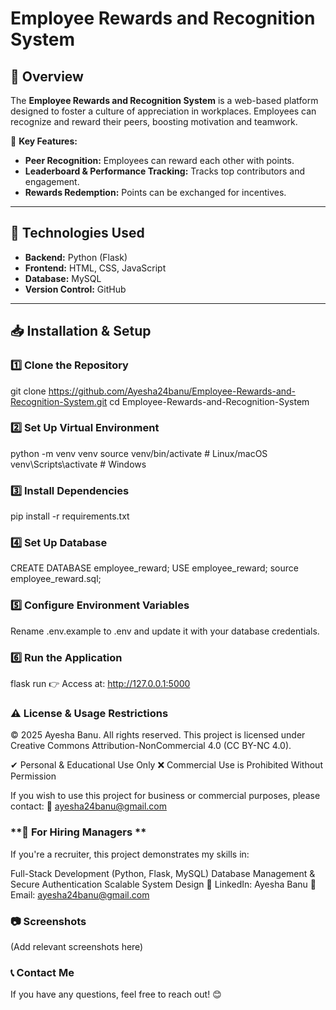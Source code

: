 # Employee Rewards and Recognition System  

## 📌 Overview  
The **Employee Rewards and Recognition System** is a web-based platform designed to foster a culture of appreciation in workplaces. Employees can recognize and reward their peers, boosting motivation and teamwork.  

🚀 **Key Features:**  
- **Peer Recognition:** Employees can reward each other with points.  
- **Leaderboard & Performance Tracking:** Tracks top contributors and engagement.  
- **Rewards Redemption:** Points can be exchanged for incentives.  

---

## 🔧 Technologies Used  
- **Backend:** Python (Flask)  
- **Frontend:** HTML, CSS, JavaScript  
- **Database:** MySQL  
- **Version Control:** GitHub  

---

## 📥 Installation & Setup  

### **1️⃣ Clone the Repository**  

git clone https://github.com/Ayesha24banu/Employee-Rewards-and-Recognition-System.git
cd Employee-Rewards-and-Recognition-System

### **2️⃣ Set Up Virtual Environment**

python -m venv venv
source venv/bin/activate   # Linux/macOS
venv\Scripts\activate      # Windows

### **3️⃣ Install Dependencies**

pip install -r requirements.txt

### **4️⃣ Set Up Database**

CREATE DATABASE employee_reward;
USE employee_reward;
source employee_reward.sql;

### **5️⃣ Configure Environment Variables**

Rename .env.example to .env and update it with your database credentials.

### **6️⃣ Run the Application**

flask run
👉 Access at: http://127.0.0.1:5000

### **⚠ License & Usage Restrictions**
© 2025 Ayesha Banu. All rights reserved.
This project is licensed under Creative Commons Attribution-NonCommercial 4.0 (CC BY-NC 4.0).

✔ Personal & Educational Use Only
❌ Commercial Use is Prohibited Without Permission

If you wish to use this project for business or commercial purposes, please contact:
📩 ayesha24banu@gmail.com

### **📌 For Hiring Managers **
If you're a recruiter, this project demonstrates my skills in:

Full-Stack Development (Python, Flask, MySQL)
Database Management & Secure Authentication
Scalable System Design
🔗 LinkedIn: Ayesha Banu
📩 Email: ayesha24banu@gmail.com

### **📷 Screenshots**
(Add relevant screenshots here)

### **📞 Contact Me**
If you have any questions, feel free to reach out! 😊








